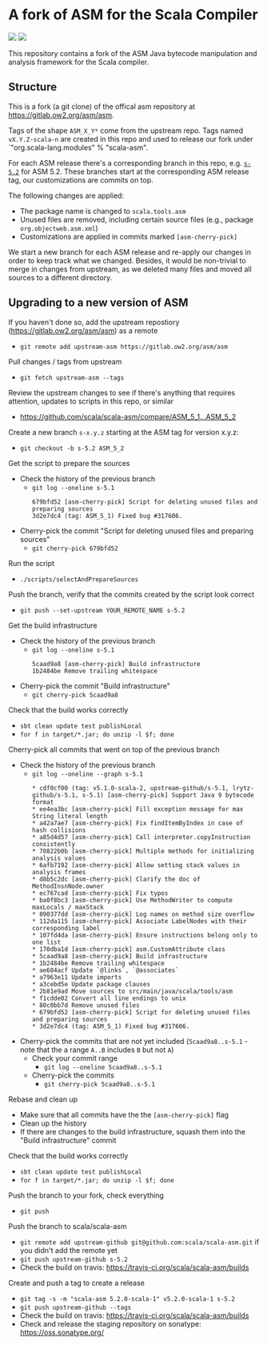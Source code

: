 # A fork of ASM for the Scala Compiler

[<img src="https://img.shields.io/travis/scala/scala-asm.svg"/>](https://travis-ci.org/scala/scala-asm)
[<img src="https://img.shields.io/maven-central/v/org.scala-lang.modules/scala-asm.svg"/>](http://search.maven.org/#search%7Cga%7C1%7Cg%3Aorg.scala-lang.modules%20a%3Ascala-asm)

This repository contains a fork of the ASM Java bytecode manipulation and analysis framework for the Scala compiler.


## Structure

This is a fork (a git clone) of the offical asm repository at https://gitlab.ow2.org/asm/asm.

Tags of the shape `ASM_X_Y*` come from the upstream repo. Tags named `vX.Y.Z-scala-n` are created in this repo and used to release our fork under `"org.scala-lang.modules" % "scala-asm".

For each ASM release there's a corresponding branch in this repo, e.g. [`s-5.2`](https://github.com/scala/scala-asm/commits/s-5.2) for ASM 5.2. These branches start at the corresponding ASM release tag, our customizations are commits on top.

The following changes are applied:
  - The package name is changed to `scala.tools.asm`
  - Unused files are removed, including certain source files (e.g., package `org.objectweb.asm.xml`)
  - Customizations are applied in commits marked `[asm-cherry-pick]`

We start a new branch for each ASM release and re-apply our changes in order to keep track what we changed. Besides, it would be non-trivial to merge in changes from upstream, as we deleted many files and moved all sources to a different directory.


## Upgrading to a new version of ASM

If you haven't done so, add the upstream repostiory (https://gitlab.ow2.org/asm/asm) as a remote
  - `git remote add upstream-asm https://gitlab.ow2.org/asm/asm`

Pull changes / tags from upstream
  - `git fetch upstream-asm --tags`

Review the upstream changes to see if there's anything that requires attention, updates to scripts in this repo, or similar
  - https://github.com/scala/scala-asm/compare/ASM_5_1...ASM_5_2

Create a new branch `s-x.y.z` starting at the ASM tag for version x.y.z:
  - `git checkout -b s-5.2 ASM_5_2`

Get the script to prepare the sources
  - Check the history of the previous branch
    - `git log --oneline s-5.1`
      ```
      679bfd52 [asm-cherry-pick] Script for deleting unused files and preparing sources
      3d2e7dc4 (tag: ASM_5_1) Fixed bug #317606.
      ```
  - Cherry-pick the commit "Script for deleting unused files and preparing sources"
    - `git cherry-pick 679bfd52`

Run the script
  - `./scripts/selectAndPrepareSources`

Push the branch, verify that the commits created by the script look correct
  - `git push --set-upstream YOUR_REMOTE_NAME s-5.2`

Get the build infrastructure
  - Check the history of the previous branch
    - `git log --oneline s-5.1`
      ```
      5caad9a8 [asm-cherry-pick] Build infrastructure
      1b2484be Remove trailing whitespace
      ```
  - Cherry-pick the commit "Build infrastructure"
    - `git cherry-pick 5caad9a8`

Check that the build works correctly
  - `sbt clean update test publishLocal`
  - `for f in target/*.jar; do unzip -l $f; done`

Cherry-pick all commits that went on top of the previous branch
  - Check the history of the previous branch
    - `git log --oneline --graph s-5.1`
      ```
      * cdf0cf00 (tag: v5.1.0-scala-2, upstream-github/s-5.1, lrytz-github/s-5.1, s-5.1) [asm-cherry-pick] Support Java 9 bytecode format
      * ee4ea3bc [asm-cherry-pick] Fill exception message for max String literal length
      * a42a7ae7 [asm-cherry-pick] Fix findItemByIndex in case of hash collisions
      * a85d4d57 [asm-cherry-pick] Call interpreter.copyInstruction consistently
      * 70822b0b [asm-cherry-pick] Multiple methods for initializing analysis values
      * 6afb7192 [asm-cherry-pick] Allow setting stack values in analysis frames
      * d8b5c2dc [asm-cherry-pick] Clarify the doc of MethodInsnNode.owner
      * ec767cad [asm-cherry-pick] Fix typos
      * ba0f8bc3 [asm-cherry-pick] Use MethodWriter to compute maxLocals / maxStack
      * 890377dd [asm-cherry-pick] Log names on method size overflow
      * 112da115 [asm-cherry-pick] Associate LabelNodes with their corresponding label
      * 107fd4da [asm-cherry-pick] Ensure instructions belong only to one list
      * 170dba1d [asm-cherry-pick] asm.CustomAttribute class
      * 5caad9a8 [asm-cherry-pick] Build infrastructure
      * 1b2484be Remove trailing whitespace
      * ae684acf Update `@links`, `@associates`
      * a7963e11 Update imports
      * a3cebd5e Update package clauses
      * 2b81e9ad Move sources to src/main/java/scala/tools/asm
      * f1cdde02 Convert all line endings to unix
      * 80c0bb7d Remove unused files
      * 679bfd52 [asm-cherry-pick] Script for deleting unused files and preparing sources
      * 3d2e7dc4 (tag: ASM_5_1) Fixed bug #317606.
      ```
  - Cherry-pick the commits that are not yet included (`5caad9a8..s-5.1` - note that the a range `A..B` includes `B` but not `A`)
    - Check your commit range
      - `git log --oneline 5caad9a8..s-5.1`
    - Cherry-pick the commits
      - `git cherry-pick 5caad9a8..s-5.1`

Rebase and clean up
  - Make sure that all commits have the the `[asm-cherry-pick]` flag
  - Clean up the history
  - If there are changes to the build infrastructure, squash them into the "Build infrastructure" commit

Check that the build works correctly
  - `sbt clean update test publishLocal`
  - `for f in target/*.jar; do unzip -l $f; done`

Push the branch to your fork, check everything
  - `git push`

Push the branch to scala/scala-asm
  - `git remote add upstream-github git@github.com:scala/scala-asm.git` if you didn't add the remote yet
  - `git push upstream-github s-5.2`
  - Check the build on travis: https://travis-ci.org/scala/scala-asm/builds

Create and push a tag to create a release
  - `git tag -s -m "scala-asm 5.2.0-scala-1" v5.2.0-scala-1 s-5.2`
  - `git push upstream-github --tags`
  - Check the build on travis: https://travis-ci.org/scala/scala-asm/builds
  - Check and release the staging repository on sonatype: https://oss.sonatype.org/
